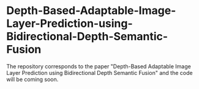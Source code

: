 # Depth-Based-Adaptable-Image-Layer-Prediction-using-Bidirectional-Depth-Semantic-Fusion
The repository corresponds to the paper "Depth-Based Adaptable Image Layer Prediction using Bidirectional Depth Semantic Fusion" and the code will be coming soon.
